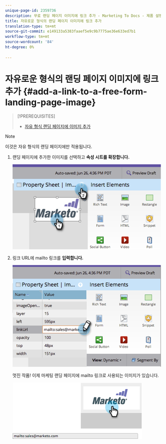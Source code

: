 ```yaml
---
unique-page-id: 2359736
description: 무료 랜딩 페이지 이미지에 링크 추가 - Marketing To Docs - 제품 설명서
title: 자유로운 형식의 랜딩 페이지 이미지에 링크 추가
translation-type: tm+mt
source-git-commit: e149133a5383faaef5e9c9b7775ae36e633ed7b1
workflow-type: tm+mt
source-wordcount: '84'
ht-degree: 0%

---
```



# 자유로운 형식의 랜딩 페이지 이미지에 링크 추가 {#add-a-link-to-a-free-form-landing-page-image}

>[!PREREQUISITES]
>
>* [자유 형식 랜딩 페이지에 이미지 추가](add-an-image-to-a-free-form-landing-page.md)

>



>[!NOTE]
>
>이것은 자유 형식의 랜딩 페이지에만 적용됩니다.

1. 랜딩 페이지에 추가한 이미지를 선택하고 **속성 시트를 확장합니다.**

   ![](assets/image2014-9-18-15-3a29-3a0.png)

1. 링크 URL에 mailto 링크를 **입력합니다.**

   ![](assets/image2014-9-18-15-3a29-3a21.png)

   멋진 작품! 이제 마케팅 랜딩 페이지에 mailto 링크로 사용되는 이미지가 있습니다.

   ![](assets/image2014-9-18-15-3a29-3a38.png)

